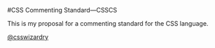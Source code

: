 #CSS Commenting Standard&mdash;CSSCS

This is my proposal for a commenting standard for the CSS language.

[@csswizardry](http://twitter.com/csswizardry)